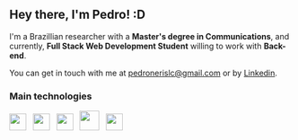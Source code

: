 ## Hey there, I'm **Pedro**! :D

I'm a Brazillian researcher with a **Master's degree in Communications**, and currently, **Full Stack Web Development Student** willing to work with **Back-end**.

You can get in touch with me at pedronerislc@gmail.com or by <a href="https://www.linkedin.com/in/pedro-nl-caldas/">Linkedin</a>.




### Main technologies 

<img src="https://cdn.jsdelivr.net/gh/devicons/devicon/icons/nodejs/nodejs-original.svg" width="30" height="30" /> &nbsp; <img src="https://cdn.jsdelivr.net/gh/devicons/devicon/icons/react/react-original.svg" width="30" height="30" /> &nbsp; <img src="https://cdn.jsdelivr.net/gh/devicons/devicon/icons/mysql/mysql-original.svg" width="30" height="30" /> &nbsp; <img src="https://cdn.jsdelivr.net/gh/devicons/devicon/icons/docker/docker-original.svg" width="35" height="35"/> &nbsp; <img src="https://cdn.jsdelivr.net/gh/devicons/devicon/icons/git/git-original.svg" width="30" height="30"/>
